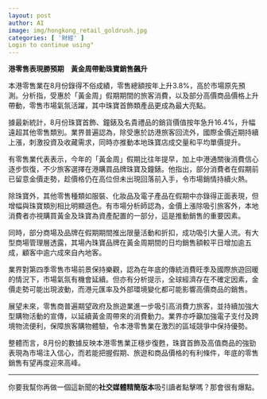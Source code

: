 ```yaml
---
layout: post
author: AI
image: img/hongkong_retail_goldrush.jpg
categories: [ '財經' ]
Login to continue using"
---
```

**港零售表現勝預期　黃金周帶動珠寶銷售飆升**  

本港零售業在8月份錄得不俗成績，零售總額按年上升3.8%，高於市場原先預測。分析指，受惠於「黃金周」假期期間的旅客消費，以及部分高價商品價格上升帶動，零售市場氣氛活躍，其中珠寶首飾類產品更成為最大亮點。  

據最新統計，8月份珠寶首飾、鐘錶及名貴禮品的銷貨價值按年急升16.4%，升幅遠超其他零售類別。業界普遍認為，除受惠於訪港旅客回流外，國際金價近期持續上漲，刺激投資及收藏需求，同時亦推動本地珠寶店成交量和平均單價提升。  

有零售業代表表示，今年的「黃金周」假期比往年提早，加上中港通關後消費信心逐步恢復，不少旅客選擇在港購買品牌珠寶及鐘錶。他指出，部分消費者在假期前已留意金價走勢，趁價格仍在高位但未出現回落前入手，令市場銷情持續火熱。  

除珠寶外，其他零售種類如服裝、化妝品及電子產品在假期中亦錄得正面表現，但增幅與珠寶類別相比明顯遜色。有市場分析師認為，金價上漲除吸引旅客外，本地消費者亦視購買黃金及珠寶為資產配置的一部分，這是推動銷售的重要因素。  

同時，部分商場及品牌在假期期間推出限量活動和折扣，成功吸引大量人流。有大型商場管理層透露，其場內珠寶品牌在黃金周期間的日均銷售額較平日增加逾五成，顧客中逾六成來自內地客。  

業界對第四季零售市場前景保持樂觀，認為在年底的傳統消費旺季及國際旅遊回暖的情況下，市場氣氛有機會延續。但亦有分析提示，全球經濟存在不確定因素，金價走勢可能出現波動，而港元匯率及外部環境變化都可能影響高價商品的銷售。  

展望未來，零售商普遍期望政府及旅遊業進一步吸引高消費力旅客，並持續加強大型購物活動的宣傳，以延續黃金周帶來的消費動力。業界亦呼籲加強電子支付及跨境物流便利，保障旅客購物體驗，令本港零售業在激烈的區域競爭中保持優勢。  

整體而言，8月份的數據反映本港零售業正穩步復甦，珠寶首飾及高值商品的強勁表現為市場注入信心，而若能把握假期、旅遊和商品價格的有利條件，年底的零售銷售有望再度迎來高峰。  

---

你要我幫你再做一個這新聞的**社交媒體精簡版本**吸引讀者點擊嗎？那會很有爆點。